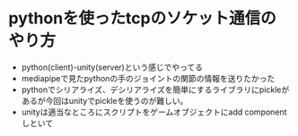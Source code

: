 # pythonを使ったtcpのソケット通信のやり方
- python(client)-unity(server)という感じでやってる
- mediapipeで見たpythonの手のジョイントの関節の情報を送りたかった
- pythonでシリアライズ、デシリアライズを簡単にするライブラリにpickleがあるが今回はunityでpickleを使うのが難しい。
- unityは適当なところにスクリプトをゲームオブジェクトにadd componentしといて